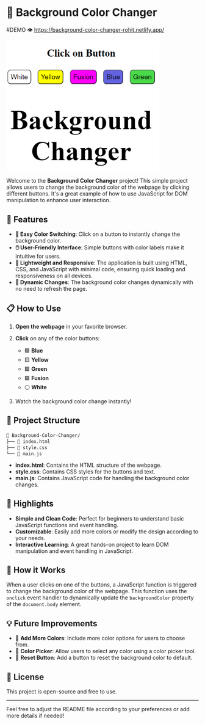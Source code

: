 # 🌈 Background Color Changer
#DEMO 👁️ https://background-color-changer-rohit.netlify.app/


<img src="./bgchanger.png" alt="Logo" width="400" />

Welcome to the **Background Color Changer** project! This simple project allows users to change the background color of the webpage by clicking different buttons. It's a great example of how to use JavaScript for DOM manipulation to enhance user interaction.

## 🚀 Features

- **🎨 Easy Color Switching**: Click on a button to instantly change the background color.
- **🖱️ User-Friendly Interface**: Simple buttons with color labels make it intuitive for users.
- **🎯 Lightweight and Responsive**: The application is built using HTML, CSS, and JavaScript with minimal code, ensuring quick loading and responsiveness on all devices.
- **🔄 Dynamic Changes**: The background color changes dynamically with no need to refresh the page.

## 📋 How to Use

1. **Open the webpage** in your favorite browser.
2. **Click** on any of the color buttons:
   - 🟦 **Blue**
   - 🟨 **Yellow**
   - 🟩 **Green**
   - 🟪 **Fusion**
   - ⚪ **White**

3. Watch the background color change instantly!

## 📂 Project Structure

```
📁 Background-Color-Changer/
├── 📄 index.html
├── 📄 style.css
└── 📄 main.js
```

- **index.html**: Contains the HTML structure of the webpage.
- **style.css**: Contains CSS styles for the buttons and text.
- **main.js**: Contains JavaScript code for handling the background color changes.

## 🌟 Highlights

- **Simple and Clean Code**: Perfect for beginners to understand basic JavaScript functions and event handling.
- **Customizable**: Easily add more colors or modify the design according to your needs.
- **Interactive Learning**: A great hands-on project to learn DOM manipulation and event handling in JavaScript.

## 🤖 How it Works

When a user clicks on one of the buttons, a JavaScript function is triggered to change the background color of the webpage. This function uses the `onclick` event handler to dynamically update the `backgroundColor` property of the `document.body` element.

## 💡 Future Improvements

- 🎨 **Add More Colors**: Include more color options for users to choose from.
- 🌈 **Color Picker**: Allow users to select any color using a color picker tool.
- 🔄 **Reset Button**: Add a button to reset the background color to default.

## 📝 License

This project is open-source and free to use.

---

Feel free to adjust the README file according to your preferences or add more details if needed!

